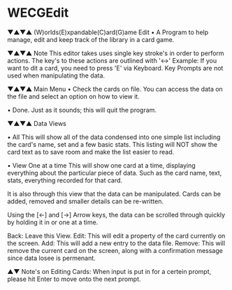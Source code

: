 # WECGEdit

▼▲▼▲ (W)orlds(E)xpandable(C)ard(G)ame Edit
• A Program to help manage, edit and keep track of the library in a card game.

▼▲▼▲ Note
This editor takes uses single key stroke's in order to perform actions.
The key's to these actions are outlined with '<->'
Example: If you want to <E>dit a card, you need to press 'E' via Keyboard.
Key Prompts are not used when manipulating the data.
  
▼▲▼▲ Main Menu
• Check the cards on file.
You can access the data on the file and select an option on how to view it.

• Done.
Just as it sounds; this will quit the program.
  
▼▲▼▲ Data Views

• All
This will show all of the data condensed into one simple list including the card's name, set and a few basic stats.
This listing will NOT show the card text as to save room and make the list easier to read.

• View One at a time
This will show one card at a time, displaying everything about the particular piece of data. Such as the card name, text, stats, everything recorded for that card.
  
It is also through this view that the data can be manipulated. Cards can be added, removed and smaller details can be re-written.

Using the [←] and [→] Arrow keys, the data can be scrolled through quickly by holding it in or one at a time.

Back: Leave this View.
Edit: This will edit a property of the card currently on the screen.
Add: This will add a new entry to the data file.
Remove: This will remove the current card on the screen, along with a confirmation message since data losee is permenant.
  
▲▼ Note's on Editing Cards: When input is put in for a certein prompt, please hit Enter to move onto the next prompt.
